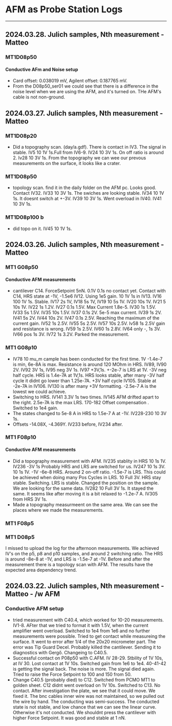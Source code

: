 # AFM as Probe Station Logs

---------------------------------------------

## 2024.03.28. Julich samples, Nth measurement - Matteo

### MT1D08p50

#### Conductive AFm and Noise setup

- Card offset: 0.038019 mV, Agilent offset: 0.187765 mV.
- From the D08p50_ser01 we could see that there is a difference in the noise level when we are using the AFM, and it's turned on. THe AFM's cable is not non-ground.

## 2024.03.27. Julich samples, Nth measurement - Matteo

### MT1D08p20

- Did a topography scan. (day/a.gdf). There is contact in IV3. The signal in stable. IV5 10 1V 1s.Full from IV6-9. IV24 10 3V 1s. On off ratio is around 2. Iv28 10 3V 1s. From the topography we can wee our prevous measurements on the surface, it looks like a crater.

### MT1D08p50

- topology scan. find it in the daily folder on the AFM pc. Looks good. Contact IV32. IV33 10 3V 1s. The swiches are looking stable. IV34 10 1V 1s. It doesnt switch at +-3V. IV39 10 3V 1s. Went overload in IV40. IV41 10 3V 1s.

### MT1D08p100 b

- did topo on it. IV45 10 1V 1s.

## 2024.03.26. Julich samples, Nth measurement - Matteo

### MT1 G08p50

#### Conductive AFM measurements

- cantilever C14. ForceSetpoint 5nN. 0.1V 0.1s no contact yet. Contact with C14, HRS state at -1V, -1.5e6 IV12. Using 1e5 gain. 10 1V 1s in IV13. IV16 100 1V 1s. Stable. IV17 2s 1V, IV18 5s 1V, IV19 10 5s 1V. IV20 10s 1V. IV21 5 10s 1V. IV22 1s 1.2V. IV27 0.1s 1.5V. Max Current 1.8e-5. IV30 1s 1.5V. IV33 5s 1.5V. IV35 10s 1.5V. IV37 0.1s 2V. 5e-5 max current. IV39 1s 2V. IV41 5s 2V. IV44 10s 2V. IV47 0.1s 2.5V. Reaching the maximum of the current gain. IV52 1s 2.5V. IV55 5s 2.5V. IV57 10s 2.5V. Iv58 1s 2.5V gain and resistance is wrong. IV59 1s 2.5V. IV60 1s 2.8V. IV64 only -, 1s 3V. IV66 pos 1s 3V. IV72 1s 3.2V. Parked the measurement.

### MT1 G08p10

- IV78 10 mu_m cample has been conducted for the first time. 1V -1.4e-7 is min, 6e-8A is max. Resistance is around 120 MOhm in HRS. IV89, IV90 2V. IV92 3V 1s, IV95 neg 3V 1s. IV97 +3V,1s. +-2e-7 is LRS at 1V. -3V neg half cycle. HRS  is 1.4e-7A at 1V,1s. HRS looks stable, after many -3V half cycle it didnt go lower than 1.25e-7A. +3V half cycle IV105. Stable at -2e-7A in IV106. IV130 is after many +3V formatting. -2.5e-7 A is the lowest we could achieve.
- Switching to HRS. IV141 3.3V 1s two times. IV145 AFM drifted apart to the right. 2.5e-7A  is the max LRS. 170-182 Offset compensation . Switched to 1e4 gain.
- The states changed to 5e-8 A in HRS to 1.5e-7 A at -1V. IV228-230 10 3V 1s.
- Offsets -14.08X, -4.369Y. IV233 before, IV234 after.

### MT1 F08p10

#### Conductive AFM measurements

- Did a topography measurement with AFM. IV235 stablity in HRS 10 1s 1V. IV236 -3V 1s Probably HRS and LRS are switched for us. IV247 10 1s 3V. 10 1s 1V. -1V -6e-8 HRS. Around 2 on-off ratio. -1.5e-7 is LRS. This could be achieved when doing many Pos Cycles in LRS. 10 Full 3V. HRS stay stable. Switching. LRS is stable. Changed the position on the sample. We are looking for the same data. IV282 10 Full 3V 1s. It stayed the same. It seems like after moving it is a bit relaxed to -1.2e-7 A. IV305 from HRS 3V 1s.
- Made a topography measurmeent on the same area. We can see the places where we made the measurements.

### MT1 F08p5

### MT1 D08p5

I missed to upload the log for the afternoon measurements. We achieved IV's on the p5, p8 and p10 samples, and around 2 switching ratio. The HRS is around -8e-8 at -1V, and LRS is -1.5e-7 at -1V.
Before and after the measurement there is a topology scan with AFM. The results have the expected area dependency trend.

## 2024.03.22. Julich samples, Nth measurement - Matteo - /w AFM

### Conductive AFM setup

- tried measurement with C40.4, which worked for 10-20 measurements. IV1-8. AFter that we tried to format it with 1.5V, when the current amplifier went overload. Switched to 1e4 from 1e6 and no further measurements were possible. Tried to get contact while measureing the surface. It went to error after 1/4 of the 20x20 micrometer part. The error was Tip Guard Decel. Probably killed the cantilever. Sending it to diagnostics with Gergő. Changeing to C40.5.
- Successful contact on P08p50 with C.AFM. IV 28-29. Stbility of 1V 10s, at IV 30. Lost contact at 1V 10s. Switched gain from 1e6 to 1e4. 40-41-42 is getting the signal back. The noise is more. The signal died again. Tried to raise the Force Setpoint to 100 and 150 from 50.
- Change C40.5 (probably died) to C12. Switched from PCMO MT1 to golden sheet. C12 didnt went overload on 1V 10s. Switched to C13. No contact. After investigation the plate, we see that it could move. We fixed it. The bnc cables inner wire was not maintained, so we pulled out the wire by hand. The conducting was semi-success. The conducted state is not stable, and low chance that we can see the linear curve. Otherwise it's not conducted. We shouldnt press the cantilever with higher Force Setpoint. It was good and stable at 1 nN.
